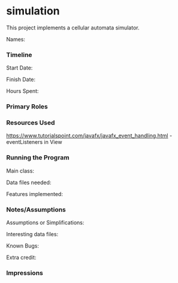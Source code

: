 simulation
====

This project implements a cellular automata simulator.

Names:

### Timeline

Start Date: 

Finish Date: 

Hours Spent:

### Primary Roles


### Resources Used
https://www.tutorialspoint.com/javafx/javafx_event_handling.html - eventListeners in View

### Running the Program

Main class:

Data files needed: 

Features implemented:



### Notes/Assumptions

Assumptions or Simplifications:

Interesting data files:

Known Bugs:

Extra credit:


### Impressions

